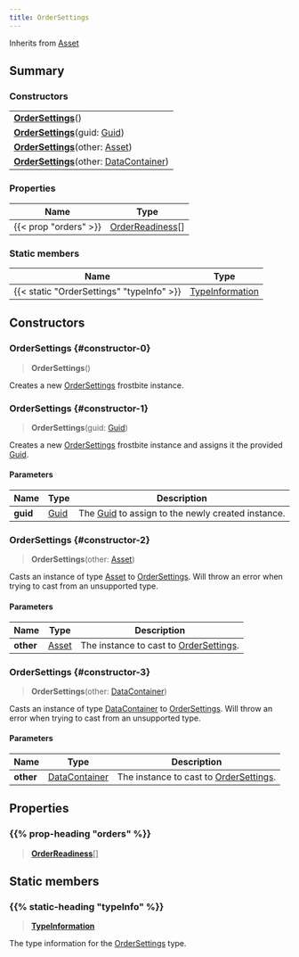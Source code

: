 ```yaml
---
title: OrderSettings
---
```


Inherits from [Asset](/vext/ref/fb/asset)

## Summary

### Constructors

|  |
| --- |
| **[OrderSettings](#constructor-0)**() |
| **[OrderSettings](#constructor-1)**(guid: [Guid](/vext/ref/shared/type/guid)) |
| **[OrderSettings](#constructor-2)**(other: [Asset](/vext/ref/fb/asset)) |
| **[OrderSettings](#constructor-3)**(other: [DataContainer](/vext/ref/shared/type/datacontainer)) |

### Properties

| Name | Type |
| ---- | ---- |
| {{< prop "orders" >}} | [OrderReadiness](/vext/ref/fb/orderreadiness)[] |

### Static members

| Name | Type |
| ---- | ---- |
| {{< static "OrderSettings" "typeInfo" >}} | [TypeInformation](/vext/ref/shared/type/typeinformation) |

## Constructors

### OrderSettings {#constructor-0}

> **OrderSettings**()

Creates a new [OrderSettings](/vext/ref/fb/ordersettings) frostbite instance.

### OrderSettings {#constructor-1}

> **OrderSettings**(guid: [Guid](/vext/ref/shared/type/guid))

Creates a new [OrderSettings](/vext/ref/fb/ordersettings) frostbite instance and assigns it the provided [Guid](/vext/ref/shared/type/guid).

#### Parameters

| Name | Type | Description |
| ---- | ---- | ----------- |
| **guid** | [Guid](/vext/ref/shared/type/guid) | The [Guid](/vext/ref/shared/type/guid) to assign to the newly created instance. |

### OrderSettings {#constructor-2}

> **OrderSettings**(other: [Asset](/vext/ref/fb/asset))

Casts an instance of type [Asset](/vext/ref/fb/asset) to [OrderSettings](/vext/ref/fb/ordersettings). Will throw an error when trying to cast from an unsupported type.

#### Parameters

| Name | Type | Description |
| ---- | ---- | ----------- |
| **other** | [Asset](/vext/ref/fb/asset) | The instance to cast to [OrderSettings](/vext/ref/fb/ordersettings). |

### OrderSettings {#constructor-3}

> **OrderSettings**(other: [DataContainer](/vext/ref/shared/type/datacontainer))

Casts an instance of type [DataContainer](/vext/ref/shared/type/datacontainer) to [OrderSettings](/vext/ref/fb/ordersettings). Will throw an error when trying to cast from an unsupported type.

#### Parameters

| Name | Type | Description |
| ---- | ---- | ----------- |
| **other** | [DataContainer](/vext/ref/shared/type/datacontainer) | The instance to cast to [OrderSettings](/vext/ref/fb/ordersettings). |

## Properties

### {{% prop-heading "orders" %}}

> **[OrderReadiness](/vext/ref/fb/orderreadiness)**[]

## Static members

### {{% static-heading "typeInfo" %}}

> **[TypeInformation](/vext/ref/shared/type/typeinformation)**

The type information for the [OrderSettings](/vext/ref/fb/ordersettings) type.

